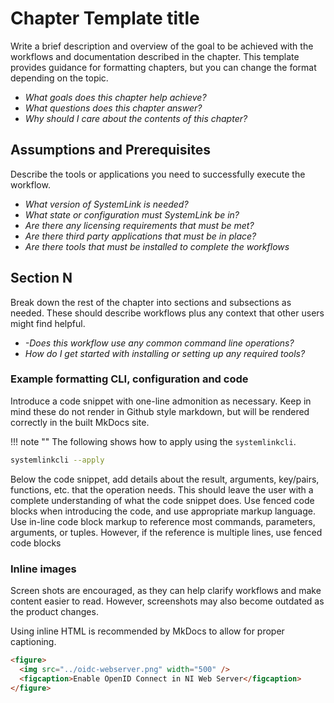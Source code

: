 # Chapter Template title

Write a brief description and overview of the goal to be achieved with the workflows and documentation described in the chapter. This template provides guidance for formatting chapters, but you can change the format depending on the topic.

- *What goals does this chapter help achieve?*
- *What questions does this chapter answer?*
- *Why should I care about the contents of this chapter?*

## Assumptions and Prerequisites

Describe the tools or applications you need to successfully execute the workflow.

- *What version of SystemLink is needed?*
- *What state or configuration must SystemLink be in?*
- *Are there any licensing requirements that must be met?*
- *Are there third party applications that must be in place?*
- *Are there tools that must be installed to complete the workflows*

## Section N

Break down the rest of the chapter into sections and subsections as needed. These should describe workflows plus any context that other users might find helpful.

- *-Does this workflow use any common command line operations?*
- *How do I get started with installing or setting up any required tools?*

### Example formatting CLI, configuration and code

Introduce a code snippet with one-line admonition as necessary. Keep in mind these do not render in Github style markdown, but will be rendered correctly in the built MkDocs site.


!!! note ""
    The following shows how to apply using the `systemlinkcli`.

```bash
systemlinkcli --apply
```

Below the code snippet, add details about the result, arguments, key/pairs, functions, etc. that the operation needs. This should leave the user with a complete understanding of what the code snippet does. Use fenced code blocks when introducing the code, and use appropriate markup language. Use in-line code block markup to reference most commands, parameters, arguments, or tuples. However, if the reference is multiple lines, use fenced code blocks

### Inline images

Screen shots are encouraged, as they can help clarify workflows and make content easier to read. However, screenshots may also become outdated as the product changes.

Using inline HTML is recommended by MkDocs to allow for proper captioning.

```md
<figure>
  <img src="../oidc-webserver.png" width="500" />
  <figcaption>Enable OpenID Connect in NI Web Server</figcaption>
</figure>
```
